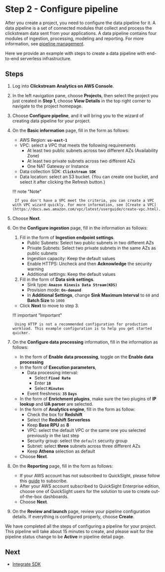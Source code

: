 # Step 2 - Configure pipeline
After you create a project, you need to configure the data pipeline for it. A data pipeline is a set of connected modules that collect and process the clickstream data sent from your applications. A data pipeline contains four modules of ingestion, processing, modeling and reporting. For more information, see [pipeline management](../pipeline-mgmt/index.md).

Here we provide an example with steps to create a data pipeline with end-to-end serverless infrastructure.

## Steps

1. Log into **Clickstream Analytics on AWS Console**.
2. In the left navigation pane, choose **Projects**, then select the project you just created in **Step 1**, choose **View Details** in the top right corner to navigate to the project homepage.
3. Choose **Configure pipeline**, and it will bring you to the wizard of creating data pipeline for your project.
4. On the **Basic information** page, fill in the form as follows:
    * AWS Region: **`us-east-1`**
    * VPC: select a VPC that meets the following requirements
        - At least two public subnets across two different AZs (Availability Zone)
        - At least two private subnets across two different AZs
        - One NAT Gateway or Instance
    * Data collection SDK: **`Clickstream SDK`**
    * Data location: select an S3 bucket. (You can create one bucket, and select it after clicking the Refresh button.)

    !!! note "Note"

        If you don't have a VPC meet the criteria, you can create a VPC with VPC wizard quickly. For more information, see [Create a VPC](https://docs.aws.amazon.com/vpc/latest/userguide/create-vpc.html).

5. Choose **Next**.
6. On the **Configure ingestion** page, fill in the information as follows:
    1. Fill in the form of **Ingestion endpoint settings**.
        * Public Subnets: Select two public subnets in two different AZs
        * Private Subnets: Select two private subnets in the same AZs as public subnets
        * Ingestion capacity: Keep the default values
        * Enable HTTPS: Uncheck and then **Acknowledge** the security warning
        * Additional settings: Keep the default values
    2. Fill in the form of **Data sink settings**.
        * Sink type: **`Amazon Kinesis Data Stream(KDS)`**
        * Provision mode: **`On-demand`**
        * In **Additional Settings**, change **Sink Maximum Interval** to `60` and **Batch Size** to `1000`
    * Click **Next** to move to step 3.

    !!! important "Important"
        
        Using HTTP is not a recommended configuration for production workload. This example configuration is to help you get started quicker.

5. On the **Configure data processing** information, fill in the information as follows:
    * In the form of **Enable data processing**, toggle on the **Enable data processing**
    * In the form of **Execution parameters**,
        * Data processing interval:
            * Select **`Fixed Rate`**
            * Enter **`10`**
            * Select **`Minutes`**
        * Event freshness: **`35`** **`Days`**
    * In the form of **Enrichment plugins**, make sure the two plugins of **IP lookup** and **UA parser** are selected.
    * In the form of **Analytics engine**, fill in the form as follow:
         * Check the box for **Redshift**
         * Select the **Redshift Serverless**
         * Keep **Base RPU** as **8**
         * VPC: select the default VPC or the same one you selected previously in the last step
         * Security group: select the `default` security group
         * Subnet: select **three** subnets across three different AZs
         * Keep **Athena** selection as default
    * Choose **Next**.

6. On the **Reporting** page, fill in the form as follows:
     * If your AWS account has not subscribed to QuickSight, please follow this [guide][quickSight-subscription] to subscribe.
     * After your AWS account subscribed to QuickSight Enterprise edition, choose one of QuickSight users for the solution to use to create out-of-the-box dashboards.
     * Choose **Next**.

7. On the **Review and launch** page, review your pipeline configuration details. If everything is configured properly, choose **Create**.


We have completed all the steps of configuring a pipeline for your project. This pipeline will take about 15 minutes to create, and please wait for the pipeline status change to be **Active** in pipeline detail page.

## Next

* [Integrate SDK](./3.integrate-sdk.md)

[quickSight-subscription]: https://docs.aws.amazon.com/quicksight/latest/user/signing-up.html
[create-a-VPC]: https://docs.aws.amazon.com/vpc/latest/userguide/create-vpc.html